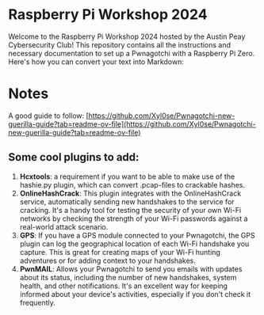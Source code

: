 # Raspberry Pi Workshop 2024

Welcome to the Raspberry Pi Workshop 2024 hosted by the Austin Peay Cybersecurity Club! This repository contains all the instructions and necessary documentation to set up a Pwnagotchi with a Raspberry Pi Zero.
Here's how you can convert your text into Markdown:

# Notes

A good guide to follow: [https://github.com/Xyl0se/Pwnagotchi-new-guerilla-guide?tab=readme-ov-file](https://github.com/Xyl0se/Pwnagotchi-new-guerilla-guide?tab=readme-ov-file)

## Some cool plugins to add:

1. **Hcxtools**: a requirement if you want to be able to make use of the hashie.py plugin, which can convert .pcap-files to crackable hashes.
2. **OnlineHashCrack**: This plugin integrates with the OnlineHashCrack service, automatically sending new handshakes to the service for cracking. It's a handy tool for testing the security of your own Wi-Fi networks by checking the strength of your Wi-Fi passwords against a real-world attack scenario.
3. **GPS**: If you have a GPS module connected to your Pwnagotchi, the GPS plugin can log the geographical location of each Wi-Fi handshake you capture. This is great for creating maps of your Wi-Fi hunting adventures or for adding context to your handshakes.
4. **PwnMAIL**: Allows your Pwnagotchi to send you emails with updates about its status, including the number of new handshakes, system health, and other notifications. It's an excellent way for keeping informed about your device's activities, especially if you don't check it frequently.
